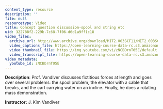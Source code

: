 ```yaml
---
content_type: resource
description: ''
file: null
resourcetype: Video
title: Concept question discussion-spool and string etc
uid: 322788f2-229b-7c68-7f06-d6d1a9ff1c18
video_files:
  archive_url: http://www.archive.org/download/MIT2.003SCF11/MIT2_003SCF11_lec08_300k.mp4
  video_captions_file: https://open-learning-course-data-rc.s3.amazonaws.com/2-003sc-engineering-dynamics-fall-2011/7683ee50f69f55f9a0b106264ce7e658_zNCBDrnT05E.vtt
  video_thumbnail_file: https://img.youtube.com/vi/zNCBDrnT05E/default.jpg
  video_transcript_file: https://open-learning-course-data-rc.s3.amazonaws.com/2-003sc-engineering-dynamics-fall-2011/a3fc4df31f27e95428e8df96a843fdab_zNCBDrnT05E.pdf
video_metadata:
  youtube_id: zNCBDrnT05E
---
```


**Description:** Prof. Vandiver discusses fictitious forces at length and goes over several problems: the spool problem, the elevator with a cable that breaks, and the cart carrying water on an incline. Finally, he does a rotating mass demonstration.

**Instructor:** J. Kim Vandiver